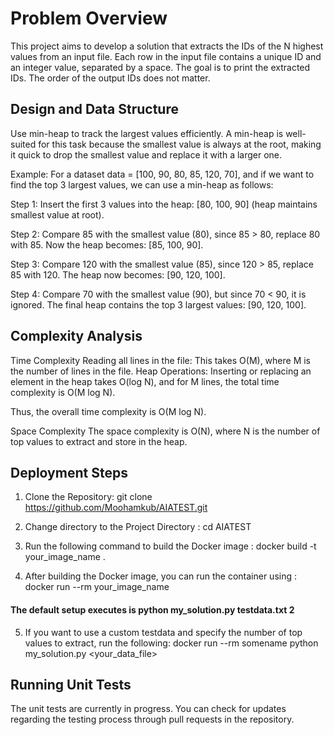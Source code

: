 # Problem Overview
This project aims to develop a solution that extracts the IDs of the N highest values from an input file. Each row in the input file contains a unique ID and an integer value, separated by a space. The goal is to print the extracted IDs. The order of the output IDs does not matter.

## Design and Data Structure
Use min-heap to track the largest values efficiently. A min-heap is well-suited for this task because the smallest value is always at the root, making it quick to drop the smallest value and replace it with a larger one.

Example:
For a dataset data = [100, 90, 80, 85, 120, 70], and if we want to find the top 3 largest values, we can use a min-heap as follows:

Step 1: Insert the first 3 values into the heap: [80, 100, 90] (heap maintains smallest value at root).

Step 2: Compare 85 with the smallest value (80), since 85 > 80, replace 80 with 85. Now the heap becomes: [85, 100, 90].

Step 3: Compare 120 with the smallest value (85), since 120 > 85, replace 85 with 120. The heap now becomes: [90, 120, 100].

Step 4: Compare 70 with the smallest value (90), but since 70 < 90, it is ignored. The final heap contains the top 3 largest values: [90, 120, 100].

## Complexity Analysis
Time Complexity
Reading all lines in the file: This takes O(M), where M is the number of lines in the file.
Heap Operations: Inserting or replacing an element in the heap takes O(log N), and for M lines, the total time complexity is O(M log N).

Thus, the overall time complexity is O(M log N).

Space Complexity
The space complexity is O(N), where N is the number of top values to extract and store in the heap.

## Deployment Steps

1. Clone the Repository: git clone https://github.com/Moohamkub/AIATEST.git

2. Change directory to the Project Directory : cd AIATEST

3. Run the following command to build the Docker image : docker build -t your_image_name .

4. After building the Docker image, you can run the container using : docker run --rm your_image_name

#### The default setup executes is python my_solution.py testdata.txt 2

5. If you want to use a custom testdata and specify the number of top values to extract, run the following: docker run --rm somename python my_solution.py <your_data_file> <N>

## Running Unit Tests
The unit tests are currently in progress. You can check for updates regarding the testing process through pull requests in the repository.












